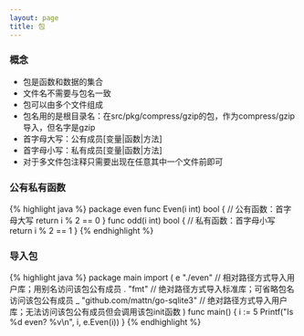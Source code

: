 ```yaml
---
layout: page
title: 包
---
```


### 概念
<ul>
<li>包是函数和数据的集合</li>
<li>文件名不需要与包名一致</li>
<li>包可以由多个文件组成</li>
<li>包名用的是根目录名：在src/pkg/compress/gzip的包，作为compress/gzip导入，但名字是gzip</li>
<li>首字母大写：公有成员[变量|函数|方法]</li>
<li>首字母小写：私有成员[变量|函数|方法]</li>
<li>对于多文件包注释只需要出现在任意其中一个文件前即可</li>
</ul>

### 公有私有函数
{% highlight java %}
package even
func Even(i int) bool { // 公有函数：首字母大写
	return i % 2 == 0
}
func odd(i int) bool { // 私有函数：首字母小写
	return i % 2 == 1
}
{% endhighlight %}

### 导入包
{% highlight java %}
package main
import (
	e "./even" // 相对路径方式导入用户库；用别名访问该包公有成员
	. "fmt" // 绝对路径方式导入标准库；可省略包名访问该包公有成员
	_ "github.com/mattn/go-sqlite3" // 绝对路径方式导入用户库；无法访问该包公有成员但会调用该包init函数
)
func main() {
	i := 5
	Printf("Is %d even? %v\n", i, e.Even(i))
}
{% endhighlight %}

